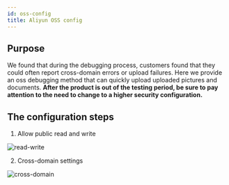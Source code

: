 ```yaml
---
id: oss-config
title: Aliyun OSS config
---
```


## Purpose

We found that during the debugging process, customers found that they could often report cross-domain errors or upload failures. Here we provide an oss debugging method that can quickly upload uploaded pictures and documents. **After the product is out of the testing period, be sure to pay attention to the need to change to a higher security configuration.**

## The configuration steps

1. Allow public read and write

![read-write](/img/read-write.png)

2. Cross-domain settings

![cross-domain](/img/cross-domain.png)
